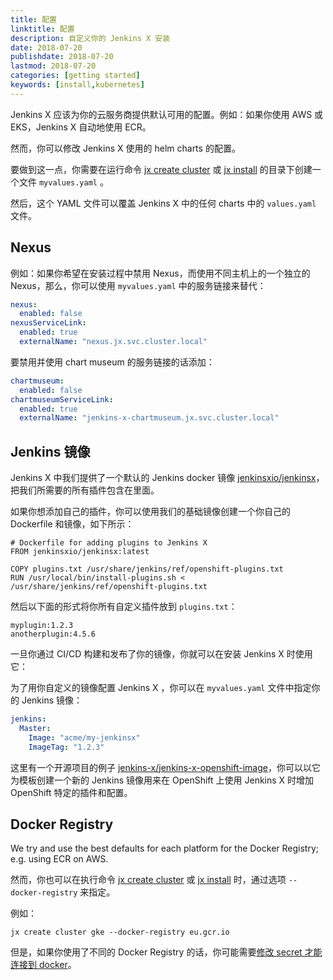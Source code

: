 ```yaml
---
title: 配置
linktitle: 配置
description: 自定义你的 Jenkins X 安装
date: 2018-07-20
publishdate: 2018-07-20
lastmod: 2018-07-20
categories: [getting started]
keywords: [install,kubernetes]
---
```


Jenkins X 应该为你的云服务商提供默认可用的配置。例如：如果你使用 AWS 或 EKS，Jenkins X 自动地使用 ECR。

然而，你可以修改 Jenkins X 使用的 helm charts 的配置。

要做到这一点，你需要在运行命令 [jx create cluster](/commands/jx_create_cluster) 或 [jx install](/commands/jx_install) 的目录下创建一个文件 `myvalues.yaml` 。

然后，这个 YAML 文件可以覆盖 Jenkins X 中的任何 charts 中的 `values.yaml` 文件。

## Nexus

例如：如果你希望在安装过程中禁用 Nexus，而使用不同主机上的一个独立的 Nexus，那么，你可以使用 `myvalues.yaml` 中的服务链接来替代：

```yaml
nexus:
  enabled: false
nexusServiceLink:
  enabled: true
  externalName: "nexus.jx.svc.cluster.local"
```

要禁用并使用 chart museum 的服务链接的话添加：

```yaml
chartmuseum:
  enabled: false
chartmuseumServiceLink:
  enabled: true
  externalName: "jenkins-x-chartmuseum.jx.svc.cluster.local"
```

## Jenkins 镜像

Jenkins X 中我们提供了一个默认的 Jenkins docker 镜像 [jenkinsxio/jenkinsx](https://hub.docker.com/r/jenkinsxio/jenkinsx/)，把我们所需要的所有插件包含在里面。 

如果你想添加自己的插件，你可以使用我们的基础镜像创建一个你自己的 Dockerfile 和镜像，如下所示： 

```
# Dockerfile for adding plugins to Jenkins X 
FROM jenkinsxio/jenkinsx:latest

COPY plugins.txt /usr/share/jenkins/ref/openshift-plugins.txt
RUN /usr/local/bin/install-plugins.sh < /usr/share/jenkins/ref/openshift-plugins.txt
```
然后以下面的形式将你所有自定义插件放到 `plugins.txt`：

``` 
myplugin:1.2.3
anotherplugin:4.5.6
```

一旦你通过 CI/CD 构建和发布了你的镜像，你就可以在安装 Jenkins X 时使用它：

为了用你自定义的镜像配置 Jenkins X ，你可以在 `myvalues.yaml` 文件中指定你的 Jenkins 镜像：  
  
```yaml
jenkins:
  Master:
    Image: "acme/my-jenkinsx"
    ImageTag: "1.2.3"
```

这里有一个开源项目的例子 [jenkins-x/jenkins-x-openshift-image](https://github.com/jenkins-x/jenkins-x-openshift-image)，你可以以它为模板创建一个新的 Jenkins 镜像用来在 OpenShift 上使用 Jenkins X 时增加 OpenShift 特定的插件和配置。

## Docker Registry

We try and use the best defaults for each platform for the Docker Registry; e.g. using ECR on AWS. 

然而，你也可以在执行命令 [jx create cluster](/commands/jx_create_cluster) 或 [jx install](/commands/jx_install) 时，通过选项 `--docker-registry` 来指定。

例如：

``` 
jx create cluster gke --docker-registry eu.gcr.io
```   

但是，如果你使用了不同的 Docker Registry 的话，你可能需要[修改 secret 才能连接到 docker](/architecture/docker-registry/#update-the-config-json-secret)。